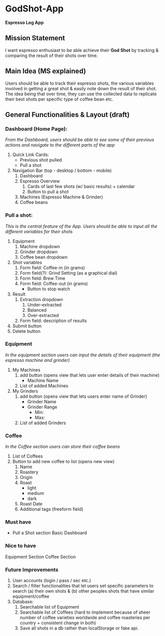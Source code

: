 # GodShot-App
**Espresso Log App**

## Mission Statement
I want espresso enthusiast to be able achieve their **God Shot** by tracking & comparing the result of their shots over time. 

## Main Idea (MS explained)
Users should be able to track their espresso shots, the various variables involved in getting a great shot & easily note down the result of their shot. The idea being that over time, they can use the collected data to replicate their best shots per specific type of coffee bean etc. 

## General Functionalities & Layout (draft)
### Dashboard (Home Page):
*From the Dashboard, users should be able to see some of their previous actions and navigate to the different parts of the app*
1. Quick Link Cards: 
    * Previous shot pulled
    * Pull a shot
2. Navigation Bar (top - desktop / bottom - mobile)
    1. Dashboard
    2. Espresso Overview
        1. Cards of last few shots (w/ basic results) + calendar
        2. Button to pull a shot
    3. Machines (Espresso Machine & Grinder)
    4. Coffee beans

### Pull a shot:
*This is the central feature of the App. Users should be able to input all the different variables for their shots*
1. Equipment
    1. Machine dropdown
    2. Grinder dropdown
    3. Coffee bean dropdown
2. Shot variables
    1. Form field: Coffee-in (in grams)
    2. Form field(?): Grind Setting (as a graphical dial)
    3. Form field: Brew Time
    4. Form field: Coffee-out (in grams)
        * Button to stop watch
3. Result
    1. Extraction dropdown
        1. Under-extracted
        2. Balanced
        3. Over-extracted
    2. Form field: description of results
4. Submit button
5. Delete button

### Equipment
*In the equipment section users can input the details of their equipment (the espresso machine and grinder)*
1. My Machines
    1. add button (opens view that lets user enter details of their machine)
        * Machine Name
    2. List of added Machines
2. My Grinders
    1. add button (opens view that lets users enter name of Grinder)
        * Grinder Name
        * Grinder Range
            * Min:
            * Max:
    2. List of added Grinders

### Coffee
*In the Coffee section users can store their coffee beans*
1. List of Coffees
2. Button to add new coffee to list (opens new view)
    1. Name
    2. Roastery
    3. Origin
    4. Roast 
        * light
        * medium
        * dark
    5. Roast Date
    6. Additional tags (freeform field)


### Must have
* Pull a Shot section
Basic Dashboard
### Nice to have
Equipment Section
Coffee Section

### Future Improvements
1. User accounts (login / pass / sec etc.)
2. Search / filter functionalities that let users set specific parameters to search (a) their own shots & (b) other peoples shots that have similar equipment/coffee
3. Database:
    1. Searchable list of Equipment 
    2. Searchable list of Coffees (hard to implement because of sheer number of coffee varieties worldwide and coffee roasteries per country + consistent change in both)
    3. Save all shots in a db rather than localStorage or fake api.

